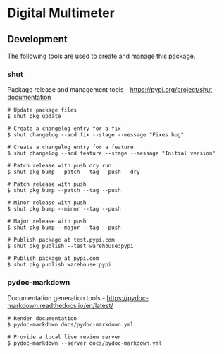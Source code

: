 # Digital Multimeter

## Development
The following tools are used to create and manage this package.

### shut 
Package release and management tools - https://pypi.org/project/shut - [documentation](https://github.com/NiklasRosenstein/shut/blob/develop/docs/docs/index.md)
```shell script
# Update package files
$ shut pkg update

# Create a changelog entry for a fix
$ shut changelog --add fix --stage --message "Fixes bug"

# Create a changelog entry for a feature
$ shut changelog --add feature --stage --message "Initial version"

# Patch release with push dry run
$ shut pkg bump --patch --tag --push --dry

# Patch release with push
$ shut pkg bump --patch --tag --push

# Minor release with push
$ shut pkg bump --minor --tag --push

# Major release with push
$ shut pkg bump --major --tag --push

# Publish package at test.pypi.com
$ shut pkg publish --test warehouse:pypi

# Publish package at pypi.com
$ shut pkg publish warehouse:pypi
```

### pydoc-markdown
Documentation generation tools - https://pydoc-markdown.readthedocs.io/en/latest/
```shell script
# Render documentation
$ pydoc-markdown docs/pydoc-markdown.yml 

# Provide a local live review server 
$ pydoc-markdown --server docs/pydoc-markdown.yml
```
